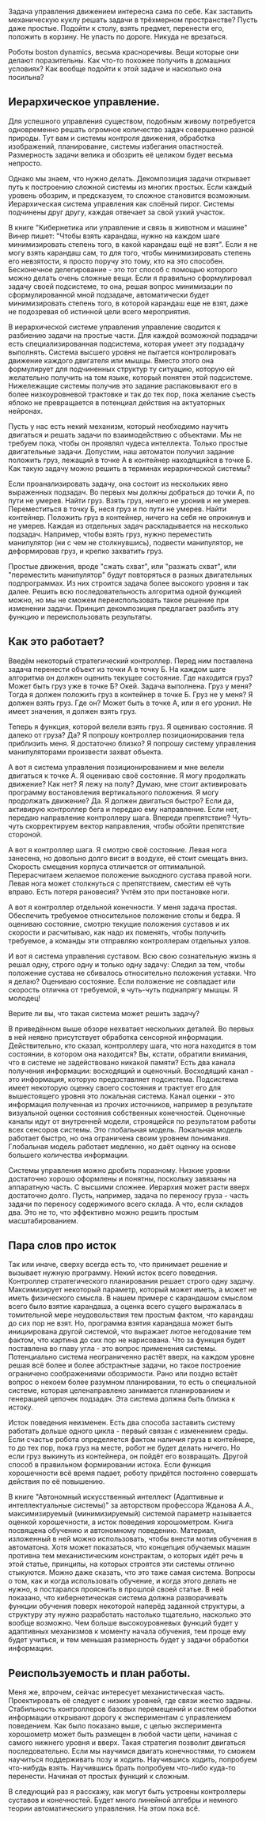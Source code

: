 Задача управления движением интересна сама по себе. Как заставить механическую куклу решать задачи в трёхмерном пространстве? Пусть даже простые. Подойти к столу, взять предмет, перенести его, положить в корзину. Не упасть по дороге. Никуда не врезаться.

Роботы boston dynamics, весьма красноречивы. Вещи которые они делают поразительны. Как что-то похожее получить в домашних условиях? Как вообще подойти к этой задаче и насколько она посильна?

## Иерархическое управление.

Для успешного управления существом, подобным живому потребуется одновременно решать огромное количество задач совершенно разной природы. Тут вам и системы контроля движения, обработка изображений, планирование, системы избегания опастностей. Размерность задачи велика и обозрить её целиком будет весьма непросто.

Однако мы знаем, что нужно делать. Декомпозиция задачи открывает путь к построению сложной системы из многих простых. Если каждый уровень обозрим, и предсказуем, то сложное становится возможным. Иерархическая система управления как слоёный пирог. Системы подчинены друг другу, каждая отвечает за свой узкий участок. 

В книге "Кибернетика или управление и связь в животном и машине" Винер пишет: "Чтобы взять карандаш, нужно на каждом шаге минимизировать степень того, в какой карандаш ещё не взят". Если я не могу взять карандаш сам, то для того, чтобы минимизировать степень его невзятости, я просто поручу это тому, кто на это способен. Бесконечное делегирование - это тот способ с помощью которого можно делать очень сложные вещи. Если я правильно сформулировал задачу своей подсистеме, то она, решая вопрос минимизации по сформулированной мной подзадаче, автоматически будет минимизировать степень того, в которой карандаш еще не взят, даже не подозревая об истинной цели всего мероприятия. 

В иерархической системе управления управление сводится к разбиению задачи на простые части. Для каждой возможной подзадачи есть специализированная подсистема, которая умеет эту подзадачу выполнять. Система высшего уровня не пытается контролировать движение каждого двигателя или мышцы. Вместо этого она формулирует для подчиненных структур ту ситуацию, которую ей желательно получить на том языке, который понятен этой подсистеме. Нижележащие системы получив это задание распаковывают его в более низкоуровневой трактовке и так до тех пор, пока желание съесть яблоко не превращается в потенциал действия на актуаторных нейронах.  

Пусть у нас есть некий механизм, который необходимо научить двигаться и решать задачи по взаимодействию с объектами. Мы не требуем пока, чтобы он проявлял чудеса интеллекта. Только простые двигательные задачи. Допустим, наш автоматон получил задание положить груз, лежащий в точке А в контейнер находящийся в точке Б. Как такую задачу можно решить в терминах иерархической системы?

Если проанализировать задачу, она состоит из нескольких явно выраженных подзадач. Во первых мы должны добраться до точки А, по пути не умерев. Найти груз. Взять груз, ничего не уронив и не умерев. Переместиться в точку Б, неся груз и по пути не умерев. Найти контейнер. Положить груз в контейнер, ничего на себя не опрокинув и не умерев. Каждая из отдельных задач раскладывается на несколько подзадач. Например, чтобы взять груз, нужно переместить манипулятор (ни с чем не столкнувшись), подвести манипулятор, не деформировав груз, и крепко захватить груз. 

Простые движения, вроде "сжать схват", или "разжать схват", или "переместить манипулятор" будут повторяться в разных двигательных подпрограммах. Из них строится задача более высокого уровня и так далее. Решить всю последовательность алгоритма одной функцией можно, но мы не сможем переиспользовать такое решение при изменении задачи. Принцип декомпозиция предлагает разбить эту функцию и переиспользовать результаты.

## Как это работает?

Введём некоторый стратегический контроллер. Перед ним поставлена задача перенести объект из точки А в точку Б. На каждом шаге алгоритма он должен оценить текущее состояние. 
Где находится груз? 
Может быть груз уже в точке Б? Окей. Задача выполнена. 
Груз у меня? Тогда я должен положить груз в контейнер в точке Б. 
Груз не у меня? Я должен взять груз. Где он? Может быть в точке А, или я его уронил. Не имеет значения, я должен взять груз.

Теперь я функция, которой велели взять груз. Я оцениваю состояние. 
Я далеко от груза? 
Да? Я попрошу контроллер позиционирования тела приблизить меня. 
Я достаточно близко? Я попрошу систему управления манипуляторами произвести захват объекта.

А вот я система управления позиционированием и мне велели двигаться к точке А. Я оцениваю своё состояние. 
Я могу продолжать движение? Как нет? Я лежу на полу? Думаю, мне стоит активировать программу востановления вертикального положения. 
Я могу продолжать движение? Да.
Я должен двигаться быстро? Если да, активирую контроллер бега и передаю ему направление. 
Если нет, передаю направление контроллеру шага. 
Впереди препятствие? Чуть-чуть скорректируем вектор направления, чтобы обойти препятствие стороной.

А вот я контроллер шага. Я смотрю своё состояние. 
Левая нога занесена, но довольно долго висит в воздухе, её стоит смещать вниз. 
Скорость смещения корпуса отличается от оптимальной. Перерасчитаем желаемое положение выходного сустава правой ноги. 
Левая нога может столкнуться с препятствием, сместим её чуть вправо. 
Есть потеря рановесия? Учтём это при постановке ноги.

А вот я контроллер отдельной конечности. У меня задача простая. Обеспечить требуемое относительное положение стопы и бедра. 
Я оцениваю состояние, смотрю текущие положения суставов и их скорости и расчитываю, как надо их поменять, чтобы получить требуемое, а команды эти отправляю контроллерам отдельных узлов.

И вот я система управления суставом. Всю свою сознательную жизнь я решал одну, строго одну и только одну задачу: Следил за тем, чтобы положение сустава не сбивалось относительно положения уставки. Что я делаю? Оцениваю состояние. Если положение не совпадает или скорость отлична от требуемой, я чуть-чуть поднапрягу мышцы. Я молодец!

Верите ли вы, что такая система может решить задачу?

В приведённом выше обзоре нехватает нескольких деталей. Во первых в ней неявно присутствует обработка сенсорной информации. Действительно, кто сказал, контроллеру шага, что нога находится в том состоянии, в котором она находится? Вы, кстати, обратили внимания, что в системе не задействовано никакой памяти? Есть два канала получения информации: восходящий и оценочный. Восходящий канал - это информация, которую предоставляет подсистема. Подсистема имеет некоторую оценку своего состояния и трактует его для вышестоящего уровня это локальная система. Канал оценки - это информация полученная из прочих источников, например в результате визуальной оценки состояния собственных конечностей. Оценочные каналы идут от внутренней модели, строящейся по результатом работы всех сенсоров системы. Это глобальная модель. Локальная модель работает быстро, но она ограничена своим уровнем понимания. Глобальная модель работает медленно, но даёт оценку на основе большего количества информации.

Системы управления можно дробить поразному. Низкие уровни достаточно хорошо оформлены и понятны, поскольку завязаны на аппаратную часть. С высшими сложнее. Иерархия может расти вверх достаточно долго. Пусть, например, задача по переносу груза - часть задачи по переносу содержимого всего склада. А что, если складов два. Это не то, что эффективно можно решить простым масштабированием.

## Пара слов про исток

Так или иначе, сверху всегда есть то, что принимает решение и вызывает нужную программу. Некий исток всего поведения. Контроллер стратегического планирования решает строго одну задачу. Максимизирует некоторый параметр, который может иметь, а может не иметь физического смысла. В нашем примере с карандашом смыслом всего было взятие карандаша, а оценка всего сущего выражалась в томительной мере неудовольствия тем простым фактом, что карандаш до сих пор не взят. Но, программа взятия карандаша может быть инициирована другой системой, что выражает лютое негодование тем фактом, что картина до сих пор не нарисована. Что за функция будет поставлена во главу угла - это вопрос применения системы. Потенциально система неограниченно растёт вверх, на каждом уровне решая всё более и более абстрактные задачи, но такое построение ограничено соображениями обозримости. Рано или поздно встаёт вопрос о некоем более разумном планировании, то есть о специальной системе, которая целенаправлено занимается планированием и генерацией цепочек подзадач. Эта система должна быть близка к истоку.

Исток поведения неизменен. Есть два способа заставить систему работать дольше одного цикла - первый связан с изменением среды. Если счастье робота определяется фактом наличия груза в контейнере, то до тех пор, пока груз на месте, робот не будет делать ничего. Но если груз выкинуть из контейнера, он пойдёт его возвращать. Другой способ в правильном формировании истока. Если функция хорошечности всё время падает, роботу придётся постоянно совершать действия по её повышению.

В книге "Автономный искусственный интеллект (Адаптивные и интеллектуальные системы)" за авторством профессора Жданова А.А., максимизируемый (минимизируемый) системой параметр называется оценкой хорошечности, а исток поведения хорошометром. Книга посвящена обучению и автономному поведению. Материал, изложенный в ней можно использовать, чтобы внести мотив обучения в автоматона. Хотя может показаться, что концепция обучаемых машин противна тем механистическим констрактам, о которых идёт речь в этой статье, принципы, на которых строятся эти системы отлично стыкуются. Можно даже сказать, что это таже самая система. Вопросы о том, как и когда использовать обучение, и когда этого делать не нужно, я постарался прояснить в прошлой своей статье. В ней показано, что кибернетическая система должна разворачивать функции обучения поверх некоторой наперёд заданной структуры, а структуру эту нужно разработать настолько тщательно, насколько это вообще возможно. Чем больше высокоуровневых функций будет у адаптивных механизмов к моменту начала обучения, тем проще ему будет учиться, и тем меньшая размерность будет у задачи обработки информации.

## Реиспользуемость и план работы.

Меня же, впрочем, сейчас интересует механистическая часть. Проектировать её следует с низких уровней, где связи жестко заданы. Стабильность контроллеров базовых перемещений и систем обработки информации открывают дорогу к экспериментам с управлением поведением. Как было показано выше, с целью эксперимента хорошометр может быть размещен в любой части цепи, начиная с самого нижнего уровня и вверх. Такая стратегия позволит двигаться последовательно. Если мы научимся двигать конечностями, то сможем научиться поддерживать позу и ходить. Научившись ходить, попробуем что-нибудь взять. Научившись брать попробуем что-либо куда-то перенести. Начиная от простых функций к сложным.

В следующий раз я расскажу, как могут быть устроены контроллеры суставов и конечностей. 
Будет много линейной алгебры и немного теории автоматическиго управления. На этом пока всё.
